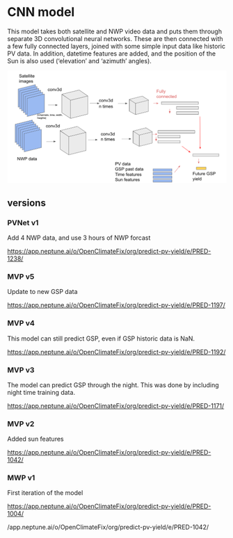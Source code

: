 # CNN model

This model takes both satellite and NWP video data and puts them through
separate 3D convolutional neural networks. These are then connected with
a few fully connected layers, joined with some simple input data like
historic PV data. In addition, datetime features are
added, and the position of the Sun is also used
(‘elevation’ and ‘azimuth’ angles).

![CNN](diagram.png)

## versions

### PVNet v1 

Add 4 NWP data, and use 3 hours of NWP forcast

https://app.neptune.ai/o/OpenClimateFix/org/predict-pv-yield/e/PRED-1238/

### MVP v5

Update to new GSP data

https://app.neptune.ai/o/OpenClimateFix/org/predict-pv-yield/e/PRED-1197/


### MVP v4

This model can still predict GSP, even if GSP historic data is NaN.

https://app.neptune.ai/o/OpenClimateFix/org/predict-pv-yield/e/PRED-1192/


### MVP v3

The model can predict GSP through the night. This was done by including
night time training data.

https://app.neptune.ai/o/OpenClimateFix/org/predict-pv-yield/e/PRED-1171/


### MVP v2

Added sun features

https://app.neptune.ai/o/OpenClimateFix/org/predict-pv-yield/e/PRED-1042/


### MWP v1

First iteration of the model

https://app.neptune.ai/o/OpenClimateFix/org/predict-pv-yield/e/PRED-1004/

/app.neptune.ai/o/OpenClimateFix/org/predict-pv-yield/e/PRED-1042/
